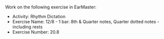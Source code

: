 Work on the following exercise in EarMaster:
- Activity: Rhythm Dictation
- Exercise Name: 12/8 - 1 bar: 8th & Quarter notes, Quarter dotted notes - including rests
- Exercise Number: 20.8
